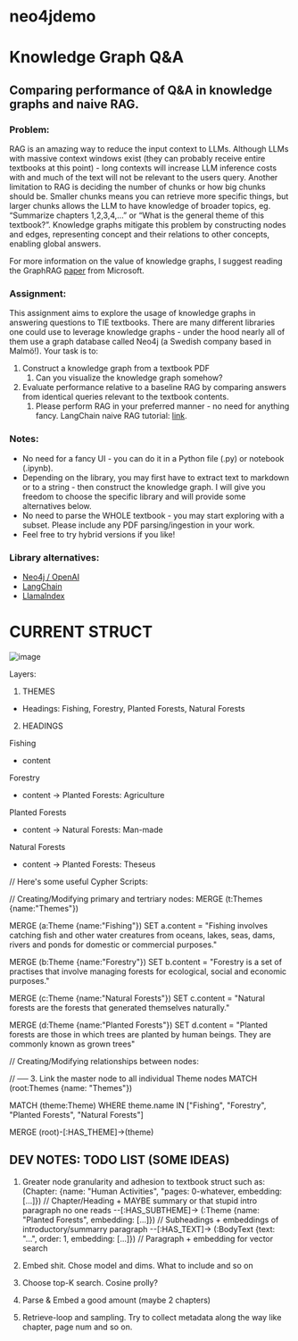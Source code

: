 # neo4jdemo

# Knowledge Graph Q&A

## Comparing performance of Q&A in knowledge graphs and naive RAG.

### Problem: 

RAG is an amazing way to reduce the input context to LLMs. Although LLMs with massive context windows exist (they can probably receive entire textbooks at this point) - long contexts will increase LLM inference costs with and much of the text will not be relevant to the users query. Another limitation to RAG is deciding the number of chunks or how big chunks should be. Smaller chunks means you can retrieve more specific things, but larger chunks allows the LLM to have knowledge of broader topics, eg. “Summarize chapters 1,2,3,4,…” or “What is the general theme of this textbook?”. Knowledge graphs mitigate this problem by constructing nodes and edges, representing concept and their relations to other concepts, enabling global answers.

For more information on the value of knowledge graphs, I suggest reading the GraphRAG [paper](https://microsoft.github.io/graphrag/#graphrag-vs-baseline-rag) from Microsoft.

### Assignment:

This assignment aims to explore the usage of knowledge graphs in answering questions to TIE textbooks. There are many different libraries one could use to leverage knowledge graphs - under the hood nearly all of them use a graph database called Neo4j (a Swedish company based in Malmö!). Your task is to:

1. Construct a knowledge graph from a textbook PDF 
   1. Can you visualize the knowledge graph somehow?
2. Evaluate performance relative to a baseline RAG by comparing answers from identical queries relevant to the textbook contents.
   1. Please perform RAG in your preferred manner - no need for anything fancy. LangChain naive RAG tutorial: [link](https://python.langchain.com/docs/tutorials/rag/).

### Notes:

* No need for a fancy UI - you can do it in a Python file (.py) or notebook (.ipynb).
* Depending on the library, you may first have to extract text to markdown or to a string - then construct the knowledge graph. I will give you freedom to choose the specific library and will provide some alternatives below.
* No need to parse the WHOLE textbook - you may start exploring with a subset. Please include any PDF parsing/ingestion in your work.
* Feel free to try hybrid versions if you like!

### Library alternatives:

* [Neo4j / OpenAI](https://neo4j.com/blog/news/graphrag-python-package/)
* [LangChain](https://neo4j.com/labs/genai-ecosystem/langchain/#\_knowledge_graph_construction)
* [LlamaIndex](https://neo4j.com/labs/genai-ecosystem/llamaindex/)

# CURRENT STRUCT

![image](https://github.com/user-attachments/assets/5b203a86-ded3-4cc3-badf-d2f7d527ca78)

Layers:

1. THEMES
- Headings: Fishing, Forestry, Planted Forests, Natural Forests

2. HEADINGS

Fishing
- content

Forestry
- content
-> Planted Forests: Agriculture

Planted Forests
- content
-> Natural Forests: Man-made

Natural Forests
- content
-> Planted Forests: Theseus


// Here's some useful Cypher Scripts:

// Creating/Modifying primary and tertriary nodes:
MERGE (t:Themes {name:"Themes"})

MERGE (a:Theme {name:"Fishing"})
SET a.content = "Fishing involves catching fish and other water creatures from oceans, lakes, seas, dams, rivers and ponds for domestic or commercial purposes."

MERGE (b:Theme {name:"Forestry"})
SET b.content = "Forestry is a set of practises that involve managing forests for ecological, social and economic purposes."

MERGE (c:Theme {name:"Natural Forests"})
SET c.content = "Natural forests are the forests that generated themselves naturally."

MERGE (d:Theme {name:"Planted Forests"})
SET d.content = "Planted forests are those in which trees are planted by human beings. They are commonly known as grown trees"

// Creating/Modifying relationships between nodes:

// ── 3. Link the master node to all individual Theme nodes
MATCH (root:Themes {name: "Themes"})

MATCH (theme:Theme)
WHERE theme.name IN ["Fishing", "Forestry", "Planted Forests", "Natural Forests"]

MERGE (root)-[:HAS_THEME]->(theme)


## DEV NOTES: TODO LIST (SOME IDEAS)

1. Greater node granularity and adhesion to textbook struct such as:
   (Chapter: {name: "Human Activities", "pages: 0-whatever, embedding: [...]}) // Chapter/Heading + MAYBE summary or that stupid intro paragraph no one reads
         --[:HAS_SUBTHEME]→ (:Theme {name: "Planted Forests", embedding: [...]}) // Subheadings + embeddings of introductory/summarry paragraph
            --[:HAS_TEXT]→ (:BodyText {text: "...", order: 1, embedding: [...]})  // Paragraph + embedding for vector search

2. Embed shit. Chose model and dims. What to include and so on

3. Choose top-K search. Cosine prolly?

4. Parse & Embed a good amount (maybe 2 chapters)

5. Retrieve-loop and sampling. Try to collect metadata along the way like chapter, page num and so on.
